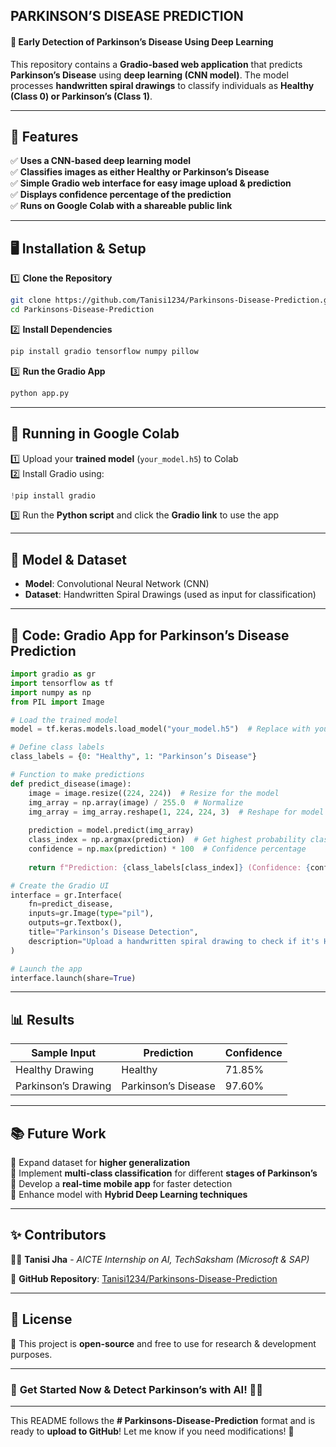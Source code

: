 ## **PARKINSON’S DISEASE PREDICTION**

#### 🏥 **Early Detection of Parkinson’s Disease Using Deep Learning**  

This repository contains a **Gradio-based web application** that predicts **Parkinson’s Disease** using **deep learning (CNN model)**. The model processes **handwritten spiral drawings** to classify individuals as **Healthy (Class 0) or Parkinson’s (Class 1)**.

---

## 🚀 **Features**  
✅ **Uses a CNN-based deep learning model**  
✅ **Classifies images as either Healthy or Parkinson’s Disease**  
✅ **Simple Gradio web interface for easy image upload & prediction**  
✅ **Displays confidence percentage of the prediction**  
✅ **Runs on Google Colab with a shareable public link**  

---

## 🖥 **Installation & Setup**  

1️⃣ **Clone the Repository**  
```bash
git clone https://github.com/Tanisi1234/Parkinsons-Disease-Prediction.git
cd Parkinsons-Disease-Prediction
```

2️⃣ **Install Dependencies**  
```bash
pip install gradio tensorflow numpy pillow
```

3️⃣ **Run the Gradio App**  
```bash
python app.py
```

---

## 🏃 **Running in Google Colab**  

1️⃣ Upload your **trained model** (`your_model.h5`) to Colab  
2️⃣ Install Gradio using:  
   ```python
   !pip install gradio
   ```
3️⃣ Run the **Python script** and click the **Gradio link** to use the app  

---

## 🔬 **Model & Dataset**  
- **Model**: Convolutional Neural Network (CNN)  
- **Dataset**: Handwritten Spiral Drawings (used as input for classification)  

---

## 📜 **Code: Gradio App for Parkinson’s Disease Prediction**  

```python
import gradio as gr
import tensorflow as tf
import numpy as np
from PIL import Image

# Load the trained model
model = tf.keras.models.load_model("your_model.h5")  # Replace with your actual model path

# Define class labels
class_labels = {0: "Healthy", 1: "Parkinson’s Disease"}

# Function to make predictions
def predict_disease(image):
    image = image.resize((224, 224))  # Resize for the model
    img_array = np.array(image) / 255.0  # Normalize
    img_array = img_array.reshape(1, 224, 224, 3)  # Reshape for model input
    
    prediction = model.predict(img_array)
    class_index = np.argmax(prediction)  # Get highest probability class
    confidence = np.max(prediction) * 100  # Confidence percentage
    
    return f"Prediction: {class_labels[class_index]} (Confidence: {confidence:.2f}%)"

# Create the Gradio UI
interface = gr.Interface(
    fn=predict_disease,
    inputs=gr.Image(type="pil"),
    outputs=gr.Textbox(),
    title="Parkinson’s Disease Detection",
    description="Upload a handwritten spiral drawing to check if it's Healthy or Parkinson’s Disease.",
)

# Launch the app
interface.launch(share=True)
```

---

## 📊 **Results**  

| Sample Input | Prediction | Confidence |
|-------------|------------|------------|
| Healthy Drawing | Healthy | 71.85% |
| Parkinson’s Drawing | Parkinson’s Disease | 97.60% |

---

## 📚 **Future Work**  
🔹 Expand dataset for **higher generalization**  
🔹 Implement **multi-class classification** for different **stages of Parkinson’s**  
🔹 Develop a **real-time mobile app** for faster detection  
🔹 Enhance model with **Hybrid Deep Learning techniques**  

---

## ✨ **Contributors**  
👩‍💻 **Tanisi Jha** - *AICTE Internship on AI, TechSaksham (Microsoft & SAP)*  

📌 **GitHub Repository**: [Tanisi1234/Parkinsons-Disease-Prediction](https://github.com/Tanisi1234/Parkinsons-Disease-Prediction)  

---

## 📝 **License**  
🔹 This project is **open-source** and free to use for research & development purposes.  

---

### 🚀 **Get Started Now & Detect Parkinson’s with AI!** 🏥💡  

---

This README follows the **# Parkinsons-Disease-Prediction** format and is ready to **upload to GitHub**! Let me know if you need modifications! 🚀
